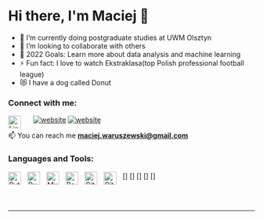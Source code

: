 # Hi there, I'm Maciej  👋

- 🔭 I’m currently doing postgraduate studies at UWM Olsztyn
- 👯 I’m looking to collaborate with others
- 🥅 2022 Goals: Learn more about data analysis and machine learning 
- ⚡ Fun fact: I love to watch Ekstraklasa(top Polish professional football league)
- 😻 I have a dog called Donut

### Connect with me:

[<img align="left" alt="LinkedIn" width="26px" src="https://brandlogos.net/wp-content/uploads/2016/06/linkedin-logo.png" style="padding-right:10px;" />][linkedin]
&nbsp;&nbsp;
[![website](./img/twitter-light.svg)](https://twitter.com/MaciejWaruszew1)
[![website](./img/twitter-dark.svg)](https://twitter.com/MaciejWaruszew1#gh)
&nbsp;&nbsp;

📫 You can reach me **maciej.waruszewski@gmail.com**

### Languages and Tools:

[<img align="left" alt="Python" width="26px" src="https://upload.wikimedia.org/wikipedia/commons/thumb/c/c3/Python-logo-notext.svg/1024px-Python-logo-notext.svg.png" style="padding-right:10px;" />]
[<img align="left" alt="PyCharm" width="26px" src="https://upload.wikimedia.org/wikipedia/commons/1/1d/PyCharm_Icon.svg" style="padding-right:10px;" />]
[<img align="left" alt="MySQL" width="26px" src="https://cdn.jsdelivr.net/gh/devicons/devicon/icons/mysql/mysql-original.svg" style="padding-right:10px;" />]
[<img align="left" alt="PowerBI" width="26px" src="https://seekvectorlogo.com/wp-content/uploads/2022/02/power-bi-vector-logo-2022-small.png" style="padding-right:10px;" />]
[<img align="left" alt="Git" width="26px" src="https://cdn.jsdelivr.net/gh/devicons/devicon/icons/git/git-original.svg" style="padding-right:10px;" />]
[<img align="left" alt="GitHub" width="26px" src="https://user-images.githubusercontent.com/3369400/139447912-e0f43f33-6d9f-45f8-be46-2df5bbc91289.png" style="padding-right:10px;" />](https://github.com/maciejwaruszewski/)

<br />
<br />

---

[twitter]: https://twitter.com/MaciejWaruszew1
[linkedin]: https://linkedin.com/in/maciejwaruszewski
[github]: https://github.com/maciejwaruszewski/


